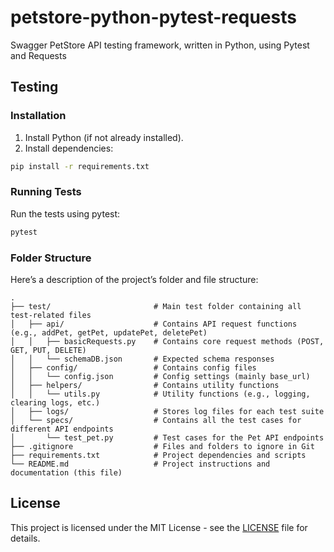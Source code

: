 # petstore-python-pytest-requests
Swagger PetStore API testing framework, written in Python, using Pytest and Requests

## Testing
### Installation

1. Install Python (if not already installed).
2. Install dependencies:

```bash
pip install -r requirements.txt
```

### Running Tests

Run the tests using pytest:

```bash
pytest
```

### Folder Structure

Here’s a description of the project’s folder and file structure:
```
.
├── test/                       # Main test folder containing all test-related files
│   ├── api/                    # Contains API request functions (e.g., addPet, getPet, updatePet, deletePet)
│   │   ├── basicRequests.py    # Contains core request methods (POST, GET, PUT, DELETE)
│   │   └── schemaDB.json       # Expected schema responses
│   ├── config/                 # Contains config files
│   │   └── config.json         # Config settings (mainly base_url)
│   ├── helpers/                # Contains utility functions
│   │   └── utils.py            # Utility functions (e.g., logging, clearing logs, etc.)
│   ├── logs/                   # Stores log files for each test suite
│   └── specs/                  # Contains all the test cases for different API endpoints
│       └── test_pet.py         # Test cases for the Pet API endpoints
├── .gitignore                  # Files and folders to ignore in Git
├── requirements.txt            # Project dependencies and scripts
└── README.md                   # Project instructions and documentation (this file)
```

## License

This project is licensed under the MIT License - see the [LICENSE](LICENSE.txt) file for details.
